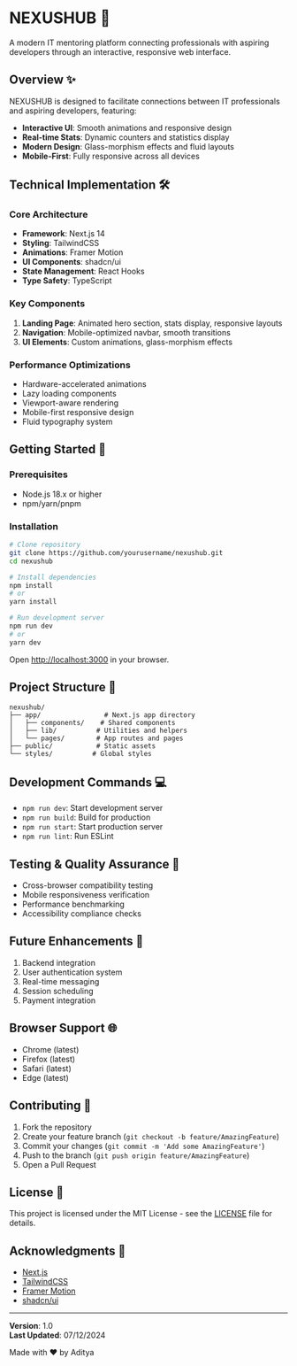 # NEXUSHUB 🚀

A modern IT mentoring platform connecting professionals with aspiring developers through an interactive, responsive web interface.

## Overview ✨

NEXUSHUB is designed to facilitate connections between IT professionals and aspiring developers, featuring:

- **Interactive UI**: Smooth animations and responsive design
- **Real-time Stats**: Dynamic counters and statistics display
- **Modern Design**: Glass-morphism effects and fluid layouts
- **Mobile-First**: Fully responsive across all devices

## Technical Implementation 🛠️

### Core Architecture
- **Framework**: Next.js 14
- **Styling**: TailwindCSS
- **Animations**: Framer Motion
- **UI Components**: shadcn/ui
- **State Management**: React Hooks
- **Type Safety**: TypeScript

### Key Components
1. **Landing Page**: Animated hero section, stats display, responsive layouts
2. **Navigation**: Mobile-optimized navbar, smooth transitions
3. **UI Elements**: Custom animations, glass-morphism effects

### Performance Optimizations
- Hardware-accelerated animations
- Lazy loading components
- Viewport-aware rendering
- Mobile-first responsive design
- Fluid typography system

## Getting Started 🏁

### Prerequisites
- Node.js 18.x or higher
- npm/yarn/pnpm

### Installation

```bash
# Clone repository
git clone https://github.com/yourusername/nexushub.git
cd nexushub

# Install dependencies
npm install
# or
yarn install

# Run development server
npm run dev
# or
yarn dev
```

Open [http://localhost:3000](http://localhost:3000) in your browser.

## Project Structure 📁
```
nexushub/
├── app/                # Next.js app directory
│   ├── components/    # Shared components
│   ├── lib/          # Utilities and helpers
│   └── pages/        # App routes and pages
├── public/           # Static assets
└── styles/          # Global styles
```

## Development Commands 💻
- `npm run dev`: Start development server
- `npm run build`: Build for production
- `npm run start`: Start production server
- `npm run lint`: Run ESLint

## Testing & Quality Assurance 🧪
- Cross-browser compatibility testing
- Mobile responsiveness verification
- Performance benchmarking
- Accessibility compliance checks

## Future Enhancements 🚀
1. Backend integration
2. User authentication system
3. Real-time messaging
4. Session scheduling
5. Payment integration

## Browser Support 🌐
- Chrome (latest)
- Firefox (latest)
- Safari (latest)
- Edge (latest)

## Contributing 🤝

1. Fork the repository
2. Create your feature branch (`git checkout -b feature/AmazingFeature`)
3. Commit your changes (`git commit -m 'Add some AmazingFeature'`)
4. Push to the branch (`git push origin feature/AmazingFeature`)
5. Open a Pull Request

## License 📝

This project is licensed under the MIT License - see the [LICENSE](LICENSE) file for details.

## Acknowledgments 👏
- [Next.js](https://nextjs.org/)
- [TailwindCSS](https://tailwindcss.com/)
- [Framer Motion](https://www.framer.com/motion/)
- [shadcn/ui](https://ui.shadcn.com/)

---

**Version**: 1.0  
**Last Updated**: 07/12/2024

Made with ❤️ by Aditya
